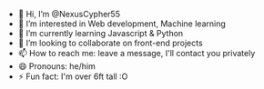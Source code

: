 - 👋 Hi, I’m @NexusCypher55
- 👀 I’m interested in Web development, Machine learning
- 🌱 I’m currently learning Javascript & Python
- 💞️ I’m looking to collaborate on front-end projects
- 📫 How to reach me: leave a message, I'll contact you privately 
- 😄 Pronouns: he/him
- ⚡ Fun fact: I'm over 6ft tall :O

<!---
NexusCypher55/NexusCypher55 is a ✨ special ✨ repository because its `README.md` (this file) appears on your GitHub profile.
You can click the Preview link to take a look at your changes.
--->
